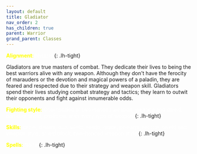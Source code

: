 ```yaml
---
layout: default
title: Gladiator
nav_order: 2
has_children: true
parent: Warrior
grand_parent: Classes
---
```


<span style="color: yellow">**Alignment**:</span> <span style="color: white">Neutral</span>
{: .lh-tight}

Gladiators are true masters of combat. They dedicate their lives to being the best warriors alive with any weapon. Although they don't have the ferocity of marauders or the devotion and magical powers of a paladin, they are feared and respected due to their strategy and weapon skill. Gladiators spend their lives studying combat strategy and tactics; they learn to outwit their opponents and fight against innumerable odds.

<span style="color: yellow">**Fighting style**:</span> <span style="color: white">One-handed or two-handed weapon; weapon and shield; can dual wield; proficient with every type of weapon</span>
{: .lh-tight}

<span style="color: yellow">**Skills**:</span> <span style="color: white">circle, disarm, dual wield, exotic, mace, polearm, rescue, shield and weapon style, shield block, two-handed weapon style</span>
{: .lh-tight}

<span style="color: yellow">**Spells**:</span> <span style="color: white">None</span>
{: .lh-tight}
